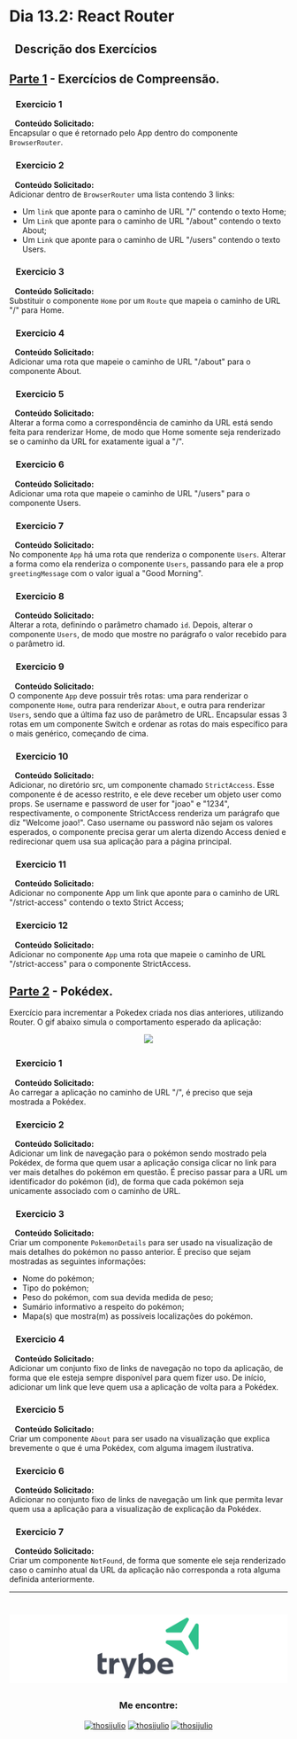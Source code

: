 # Dia 13.2: React Router

## &nbsp; Descrição dos Exercícios

## [Parte 1](./DIA_02/comprehension-exercises-router-master "Exercícios de Compreensão") - Exercícios de Compreensão.

### &nbsp;&nbsp; Exercicio 1
  <b>&nbsp;&nbsp;&nbsp;Conteúdo Solicitado: </b> <br> 
Encapsular o que é retornado pelo App dentro do componente `BrowserRouter`.

### &nbsp;&nbsp; Exercicio 2
  <b>&nbsp;&nbsp;&nbsp;Conteúdo Solicitado: </b> <br> 
Adicionar dentro de `BrowserRouter` uma lista contendo 3 links:

 - Um `link` que aponte para o caminho de URL "/" contendo o texto Home;
 - Um `Link` que aponte para o caminho de URL "/about" contendo o texto About;
 - Um `Link` que aponte para o caminho de URL "/users" contendo o texto Users.

### &nbsp;&nbsp; Exercicio 3
  <b>&nbsp;&nbsp;&nbsp;Conteúdo Solicitado: </b> <br> 
Substituir o componente `Home` por um `Route` que mapeia o caminho de URL "/" para Home.

### &nbsp;&nbsp; Exercicio 4
  <b>&nbsp;&nbsp;&nbsp;Conteúdo Solicitado: </b> <br> 
Adicionar uma rota que mapeie o caminho de URL "/about" para o componente About.

### &nbsp;&nbsp; Exercicio 5
  <b>&nbsp;&nbsp;&nbsp;Conteúdo Solicitado: </b> <br> 
Alterar a forma como a correspondência de caminho da URL está sendo feita para renderizar Home, de modo que Home somente seja renderizado se o caminho da URL for exatamente igual a "/".

### &nbsp;&nbsp; Exercicio 6
  <b>&nbsp;&nbsp;&nbsp;Conteúdo Solicitado: </b> <br> 
Adicionar uma rota que mapeie o caminho de URL "/users" para o componente Users.

### &nbsp;&nbsp; Exercicio 7
  <b>&nbsp;&nbsp;&nbsp;Conteúdo Solicitado: </b> <br> 
No componente `App` há uma rota que renderiza o componente `Users`. Alterar a forma como ela renderiza o componente `Users`, passando para ele a prop `greetingMessage` com o valor igual a "Good Morning".

### &nbsp;&nbsp; Exercicio 8
  <b>&nbsp;&nbsp;&nbsp;Conteúdo Solicitado: </b> <br> 
Alterar a rota, definindo o parâmetro chamado `id`. Depois, alterar o componente `Users`, de modo que mostre no parágrafo o valor recebido para o parâmetro id.

### &nbsp;&nbsp; Exercicio 9
  <b>&nbsp;&nbsp;&nbsp;Conteúdo Solicitado: </b> <br> 
O componente `App` deve possuir três rotas: uma para renderizar o componente `Home`, outra para renderizar `About`, e outra para renderizar `Users`, sendo que a última faz uso de parâmetro de URL. Encapsular essas 3 rotas em um componente Switch e ordenar as rotas do mais específico para o mais genérico, começando de cima.

### &nbsp;&nbsp; Exercicio 10
  <b>&nbsp;&nbsp;&nbsp;Conteúdo Solicitado: </b> <br> 
Adicionar, no diretório src, um componente chamado `StrictAccess`. Esse componente é de acesso restrito, e ele deve receber um objeto user como props. Se username e password de user for "joao" e "1234", respectivamente, o componente StrictAccess renderiza um parágrafo que diz "Welcome joao!". Caso username ou password não sejam os valores esperados, o componente precisa gerar um alerta dizendo Access denied e redirecionar quem usa sua aplicação para a página principal.

### &nbsp;&nbsp; Exercicio 11
  <b>&nbsp;&nbsp;&nbsp;Conteúdo Solicitado: </b> <br> 
Adicionar no componente App um link que aponte para o caminho de URL "/strict-access" contendo o texto Strict Access;

### &nbsp;&nbsp; Exercicio 12
  <b>&nbsp;&nbsp;&nbsp;Conteúdo Solicitado: </b> <br> 
Adicionar no componente `App` uma rota que mapeie o caminho de URL "/strict-access" para o componente StrictAccess.

## [Parte 2](./DIA_02/exercise-pokedex-router-master "Exercício da Pokédex") - Pokédex.

Exercício para incrementar a Pokedex criada nos dias anteriores, utilizando Router. O gif abaixo simula o comportamento esperado da aplicação:

<p align="center">
  <img src="./DIA_02/pokedex-react-router-example.gif">
</p>

### &nbsp;&nbsp; Exercicio 1
  <b>&nbsp;&nbsp;&nbsp;Conteúdo Solicitado: </b> <br> 
Ao carregar a aplicação no caminho de URL "/", é preciso que seja mostrada a Pokédex.

### &nbsp;&nbsp; Exercicio 2
  <b>&nbsp;&nbsp;&nbsp;Conteúdo Solicitado: </b> <br> 
Adicionar um link de navegação para o pokémon sendo mostrado pela Pokédex, de forma que quem usar a aplicação consiga clicar no link para ver mais detalhes do pokémon em questão. É preciso passar para a URL um identificador do pokémon (id), de forma que cada pokémon seja unicamente associado com o caminho de URL. 

### &nbsp;&nbsp; Exercicio 3
  <b>&nbsp;&nbsp;&nbsp;Conteúdo Solicitado: </b> <br> 
Criar um componente `PokemonDetails` para ser usado na visualização de mais detalhes do pokémon no passo anterior. É preciso que sejam mostradas as seguintes informações:
 - Nome do pokémon;
 - Tipo do pokémon;
 - Peso do pokémon, com sua devida medida de peso;
 - Sumário informativo a respeito do pokémon;
 - Mapa(s) que mostra(m) as possíveis localizações do pokémon.

### &nbsp;&nbsp; Exercicio 4
  <b>&nbsp;&nbsp;&nbsp;Conteúdo Solicitado: </b> <br> 
Adicionar um conjunto fixo de links de navegação no topo da aplicação, de forma que ele esteja sempre disponível para quem fizer uso. De início, adicionar um link que leve quem usa a aplicação de volta para a Pokédex.

### &nbsp;&nbsp; Exercicio 5
  <b>&nbsp;&nbsp;&nbsp;Conteúdo Solicitado: </b> <br> 
Criar um componente `About` para ser usado na visualização que explica brevemente o que é uma Pokédex, com alguma imagem ilustrativa.

### &nbsp;&nbsp; Exercicio 6
  <b>&nbsp;&nbsp;&nbsp;Conteúdo Solicitado: </b> <br> 
Adicionar no conjunto fixo de links de navegação um link que permita levar quem usa a aplicação para a visualização de explicação da Pokédex.

### &nbsp;&nbsp; Exercicio 7
  <b>&nbsp;&nbsp;&nbsp;Conteúdo Solicitado: </b> <br> 
Criar um componente `NotFound`, de forma que somente ele seja renderizado caso o caminho atual da URL da aplicação não corresponda a rota alguma definida anteriormente.

---

<h1 align="center">
    <img alt="Trybe" src="https://github.com/thosijulio/trybe-projects/blob/main/trybe-logo.png"/>
</h1>
<h3 align=center>Me encontre:</h3>
<p align=center>
<a href="https://www.linkedin.com/in/thosijulio/" target="blank"><img align="center" src="https://cdn.jsdelivr.net/npm/simple-icons@3.0.1/icons/linkedin.svg" alt="thosijulio" height="20" width="20" /></a>
<a href="https://www.github.com/thosijulio/" target="blank"><img align="center" src="https://cdn.jsdelivr.net/npm/simple-icons@3.0.1/icons/github.svg" alt="thosijulio" height="20" width="20" /></a>
<a href="https://www.instagram.com/thosijulio" target="blank"><img align="center" src="https://cdn.jsdelivr.net/npm/simple-icons@3.0.1/icons/instagram.svg" alt="thosijulio" height="20" width="20" /></a>
</p>
